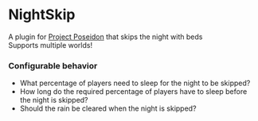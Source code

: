 # NightSkip

A plugin for [Project Poseidon](https://github.com/retromcorg/Project-Poseidon) that skips the night with beds <br>
Supports multiple worlds!

### Configurable behavior

- What percentage of players need to sleep for the night to be skipped?
- How long do the required percentage of players have to sleep before the night is skipped?
- Should the rain be cleared when the night is skipped?